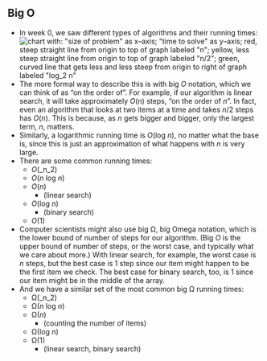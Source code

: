 ## Big O

- In week 0, we saw different types of algorithms and their running times: ![chart with: "size of problem" as x–axis; "time to solve" as y–axis; red, steep straight line from origin to top of graph labeled "n"; yellow, less steep straight line from origin to top of graph labeled "n/2"; green, curved line that gets less and less steep from origin to right of graph labeled "log_2 n"](https://cs50.harvard.edu/x/2020/notes/3/running_time.png)
- The more formal way to describe this is with big _O_ notation, which we can think of as “on the order of”. For example, if our algorithm is linear search, it will take approximately _O_(_n_) steps, “on the order of _n_”. In fact, even an algorithm that looks at two items at a time and takes _n_/2 steps has _O_(_n_). This is because, as _n_ gets bigger and bigger, only the largest term, _n_, matters.
- Similarly, a logarithmic running time is _O_(log _n_), no matter what the base is, since this is just an approximation of what happens with _n_ is very large.
- There are some common running times:
  - _O_(\_n_2)
  - _O_(_n_ log _n_)
  - _O_(_n_)
    - (linear search)
  - _O_(log _n_)
    - (binary search)
  - _O_(1)
- Computer scientists might also use big Ω, big Omega notation, which is the lower bound of number of steps for our algorithm. (Big _O_ is the upper bound of number of steps, or the worst case, and typically what we care about more.) With linear search, for example, the worst case is _n_ steps, but the best case is 1 step since our item might happen to be the first item we check. The best case for binary search, too, is 1 since our item might be in the middle of the array.
- And we have a similar set of the most common big Ω running times:
  - Ω(\_n_2)
  - Ω(_n_ log _n_)
  - Ω(_n_)
    - (counting the number of items)
  - Ω(log _n_)
  - Ω(1)
    - (linear search, binary search)

